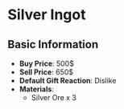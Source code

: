 # Silver Ingot

## Basic Information

- **Buy Price**: 500$
- **Sell Price**: 650$
- **Default Gift Reaction**: Dislike
- **Materials**:
  - Silver Ore x 3